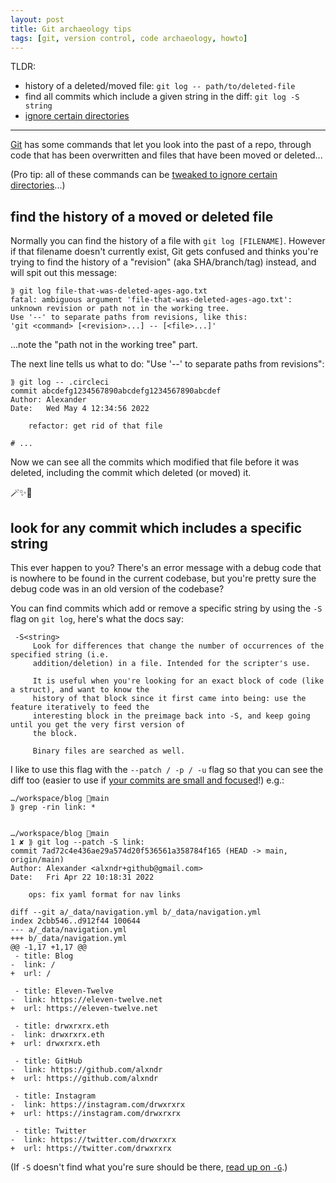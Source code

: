 ```yaml
---
layout: post
title: Git archaeology tips
tags: [git, version control, code archaeology, howto]
---
```


TLDR:
* history of a deleted/moved file: `git log -- path/to/deleted-file`
* find all commits which include a given string in the diff: `git log -S string`
* [ignore certain directories][blog-git-ignore-dirs]

-------

[Git](https://git-scm.com/) has some commands that let you look into the past of a repo, through code that has been overwritten and files that have been moved or deleted...

(Pro tip: all of these commands can be [tweaked to ignore certain directories][blog-git-ignore-dirs]...)

## find the history of a moved or deleted file

Normally you can find the history of a file with `git log [FILENAME]`. However if that filename doesn't currently exist, Git gets confused and thinks you're trying to find the history of a "revision" (aka SHA/branch/tag) instead, and will spit out this message:

```
⟫ git log file-that-was-deleted-ages-ago.txt
fatal: ambiguous argument 'file-that-was-deleted-ages-ago.txt': unknown revision or path not in the working tree.
Use '--' to separate paths from revisions, like this:
'git <command> [<revision>...] -- [<file>...]'
```

...note the "path not in the working tree" part.

The next line tells us what to do: "Use '--' to separate paths from revisions":

```
⟫ git log -- .circleci
commit abcdefg1234567890abcdefg1234567890abcdef
Author: Alexander
Date:   Wed May 4 12:34:56 2022

    refactor: get rid of that file

# ...
```

Now we can see all the commits which modified that file before it was deleted, including the commit which deleted (or moved) it.

🪄✨🔮


## look for any commit which includes a specific string

This ever happen to you? There's an error message with a debug code that is nowhere to be found in the current codebase, but you're pretty sure the debug code was in an old version of the codebase?

You can find commits which add or remove a specific string by using the `-S` flag on `git log`, here's what the docs say:

```
 -S<string>
     Look for differences that change the number of occurrences of the specified string (i.e.
     addition/deletion) in a file. Intended for the scripter's use.

     It is useful when you're looking for an exact block of code (like a struct), and want to know the
     history of that block since it first came into being: use the feature iteratively to feed the
     interesting block in the preimage back into -S, and keep going until you get the very first version of
     the block.

     Binary files are searched as well.
```

I like to use this flag with the `--patch / -p / -u` flag so that you can see the diff too (easier to use if [your commits are small and focused](https://dev.bleacherreport.com/small-commits-for-fun-and-profit-part-1-git-add-patch-c0966a562b10?source=collection_archive---------6-----------------------)!) e.g.:

```
…/workspace/blog main
⟫ grep -rin link: *


…/workspace/blog main
1 ✘ ⟫ git log --patch -S link:
commit 7ad72c4e436ae29a574d20f536561a358784f165 (HEAD -> main, origin/main)
Author: Alexander <alxndr+github@gmail.com>
Date:   Fri Apr 22 10:18:31 2022

    ops: fix yaml format for nav links

diff --git a/_data/navigation.yml b/_data/navigation.yml
index 2cbb546..d912f44 100644
--- a/_data/navigation.yml
+++ b/_data/navigation.yml
@@ -1,17 +1,17 @@
 - title: Blog
-  link: /
+  url: /

 - title: Eleven-Twelve
-  link: https://eleven-twelve.net
+  url: https://eleven-twelve.net

 - title: drwxrxrx.eth
-  link: drwxrxrx.eth
+  url: drwxrxrx.eth

 - title: GitHub
-  link: https://github.com/alxndr
+  url: https://github.com/alxndr

 - title: Instagram
-  link: https://instagram.com/drwxrxrx
+  url: https://instagram.com/drwxrxrx

 - title: Twitter
-  link: https://twitter.com/drwxrxrx
+  url: https://twitter.com/drwxrxrx
```

(If `-S` doesn't find what you're sure should be there, [read up on `-G`](/2017/02/01/how-to-find-the-merge-where-your-code-disappeared.html).)

[blog-git-ignore-dirs]: /2016/04/11/search-Git-history-ignoring-certain-directory.html
